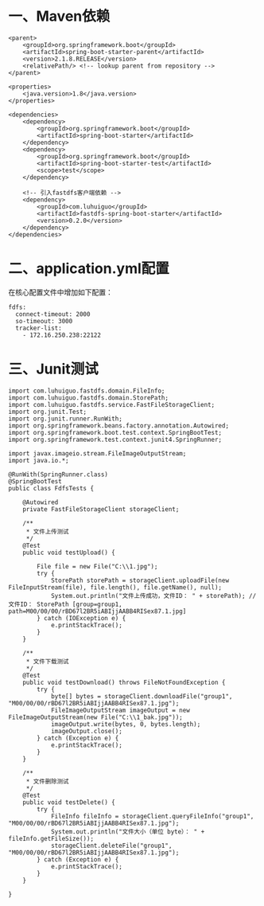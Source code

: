 # 一、Maven依赖

    <parent>
        <groupId>org.springframework.boot</groupId>
        <artifactId>spring-boot-starter-parent</artifactId>
        <version>2.1.8.RELEASE</version>
        <relativePath/> <!-- lookup parent from repository -->
    </parent>
 
    <properties>
        <java.version>1.8</java.version>
    </properties>
 
    <dependencies>
        <dependency>
            <groupId>org.springframework.boot</groupId>
            <artifactId>spring-boot-starter</artifactId>
        </dependency>
        <dependency>
            <groupId>org.springframework.boot</groupId>
            <artifactId>spring-boot-starter-test</artifactId>
            <scope>test</scope>
        </dependency>
 
        <!-- 引入fastdfs客户端依赖 -->
        <dependency>
            <groupId>com.luhuiguo</groupId>
            <artifactId>fastdfs-spring-boot-starter</artifactId>
            <version>0.2.0</version>
        </dependency>
    </dependencies>

# 二、application.yml配置

在核心配置文件中增加如下配置：

	fdfs:
	  connect-timeout: 2000
	  so-timeout: 3000
	  tracker-list:
	    - 172.16.250.238:22122
	    
# 三、Junit测试

	import com.luhuiguo.fastdfs.domain.FileInfo;
	import com.luhuiguo.fastdfs.domain.StorePath;
	import com.luhuiguo.fastdfs.service.FastFileStorageClient;
	import org.junit.Test;
	import org.junit.runner.RunWith;
	import org.springframework.beans.factory.annotation.Autowired;
	import org.springframework.boot.test.context.SpringBootTest;
	import org.springframework.test.context.junit4.SpringRunner;
	 
	import javax.imageio.stream.FileImageOutputStream;
	import java.io.*;
	 
	@RunWith(SpringRunner.class)
	@SpringBootTest
	public class FdfsTests {
	 
	    @Autowired
	    private FastFileStorageClient storageClient;
	 
	    /**
	     * 文件上传测试
	     */
	    @Test
	    public void testUpload() {
	 
	        File file = new File("C:\\1.jpg");
	        try {
	            StorePath storePath = storageClient.uploadFile(new FileInputStream(file), file.length(), file.getName(), null);
	            System.out.println("文件上传成功，文件ID： " + storePath); // 文件ID： StorePath [group=group1, path=M00/00/00/rBD67l2BR5iABIjjAABB4RISex87.1.jpg]
	        } catch (IOException e) {
	            e.printStackTrace();
	        }
	    }
	 
	    /**
	     * 文件下载测试
	     */
	    @Test
	    public void testDownload() throws FileNotFoundException {
	        try {
	            byte[] bytes = storageClient.downloadFile("group1", "M00/00/00/rBD67l2BR5iABIjjAABB4RISex87.1.jpg");
	            FileImageOutputStream imageOutput = new FileImageOutputStream(new File("C:\\1_bak.jpg"));
	            imageOutput.write(bytes, 0, bytes.length);
	            imageOutput.close();
	        } catch (Exception e) {
	            e.printStackTrace();
	        }
	    }
	 
	    /**
	     * 文件删除测试
	     */
	    @Test
	    public void testDelete() {
	        try {
	            FileInfo fileInfo = storageClient.queryFileInfo("group1", "M00/00/00/rBD67l2BR5iABIjjAABB4RISex87.1.jpg");
	            System.out.println("文件大小（单位 byte）： " + fileInfo.getFileSize());
	            storageClient.deleteFile("group1", "M00/00/00/rBD67l2BR5iABIjjAABB4RISex87.1.jpg");
	        } catch (Exception e) {
	            e.printStackTrace();
	        }
	    }
	 
	}